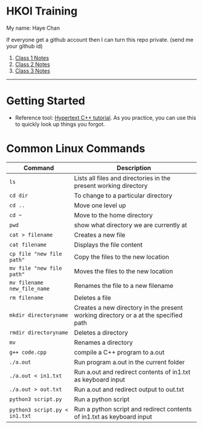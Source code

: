 # HKOI Training

My name: Haye Chan

If everyone get a github account then I can turn this repo private. (send me your github id)

1. [Class 1 Notes](class1.md)
2. [Class 2 Notes](class2/README.md)
3. [Class 3 Notes](class3/README.md)

---

# Getting Started
- Reference tool: [Hypertext C++ tutorial](https://www.programiz.com/c-programming#tutorial). As you practice, you can use this to quickly look up things you forgot.

# Common Linux Commands
| Command | Description |
| ---------- | ----------
| `ls` | Lists all files and directories in the present working directory |
| `cd dir` | To change to a particular directory |
| `cd ..`	| Move one level up |
| `cd ~` | Move to the home directory |
| `pwd` | show what directory we are currently at |
| `cat > filename` | Creates a new file |
| `cat filename` | Displays the file content |
| `cp file "new file path"` | Copy the files to the new location |
| `mv file "new file path"` | Moves the files to the new location |
| `mv filename new_file_name` | Renames the file to a new filename |
| `rm filename` | Deletes a file |
| `mkdir directoryname` | Creates a new directory in the present working directory or a at the specified path |
| `rmdir directoryname` | Deletes a directory |
| `mv` | Renames a directory |
| `g++ code.cpp` |  compile a C++ program to a.out |
| `./a.out` | Run program a.out in the current folder |
| `./a.out < in1.txt` | Run a.out and redirect contents of in1.txt as keyboard input |
| `./a.out > out.txt` | Run a.out and redirect output to out.txt |
| `python3 script.py` | Run a python script |
| `python3 script.py < in1.txt` | Run a python script and redirect contents of in1.txt as keyboard input |
